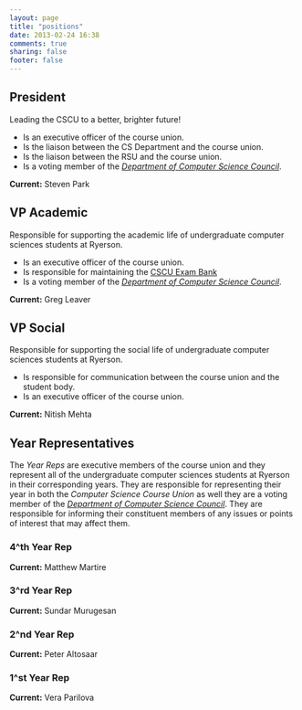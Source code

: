 ```yaml
---
layout: page
title: "positions"
date: 2013-02-24 16:38
comments: true
sharing: false
footer: false
---
```


## President
Leading the CSCU to a better, brighter future!

- Is an executive officer of the course union.
- Is the liaison between the CS Department and the course union.
- Is the liaison between the RSU and the course union.
- Is a voting member of the *[Department of Computer Science Council][dcsc]*.

**Current:** Steven Park

## VP Academic
Responsible for supporting the academic life of undergraduate computer sciences students at Ryerson.

- Is an executive officer of the course union.
- Is responsible for maintaining the [CSCU Exam Bank](http://exams.cscu.scs.ryerson.ca) 
- Is a voting member of the *[Department of Computer Science Council][dcsc]*.

**Current:** Greg Leaver

## VP Social
Responsible for supporting the social life of undergraduate computer sciences students at Ryerson.

- Is responsible for communication between the course union and the student body.
- Is an executive officer of the course union.

**Current:** Nitish Mehta

## Year Representatives
The *Year Reps* are executive members of the course union and they represent all of the undergraduate computer sciences students at Ryerson in their corresponding years. They are responsible for representing their year in both the *Computer Science Course Union* as well they are a voting member of the *[Department of Computer Science Council][dcsc]*. They are responsible for informing their constituent members of any issues or points of interest that may affect them.
### 4^th Year Rep
**Current:** Matthew Martire
### 3^rd Year Rep
**Current:** Sundar Murugesan
### 2^nd Year Rep
**Current:** Peter Altosaar
### 1^st Year Rep
**Current:** Vera Parilova

[dcsc]: http://www.cs.ryerson.ca/council "Department of Computer Science Council"
